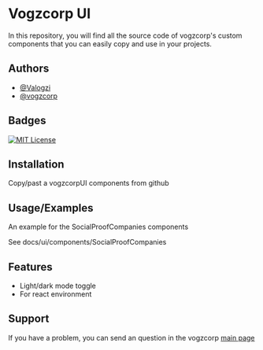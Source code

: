 # Vogzcorp UI

In this repository, you will find all the source code of vogzcorp's custom components that you can easily copy and use in your projects.

## Authors

- [@Valogzi](https://www.github.com/valogzi)
- [@vogzcorp](https://www.github.com/vogzcorpp)

## Badges

[![MIT License](https://img.shields.io/badge/License-MIT-green.svg)](https://choosealicense.com/licenses/mit/)

## Installation

Copy/past a vogzcorpUI components from github

## Usage/Examples

An example for the SocialProofCompanies components

See docs/ui/components/SocialProofCompanies

## Features

- Light/dark mode toggle
- For react environment

## Support

If you have a problem, you can send an question in the vogzcorp [main page](https://vogzcorp.vercel.app)
